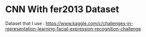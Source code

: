 # CNN With fer2013 Dataset


Dataset that I use : https://www.kaggle.com/c/challenges-in-representation-learning-facial-expression-recognition-challenge
